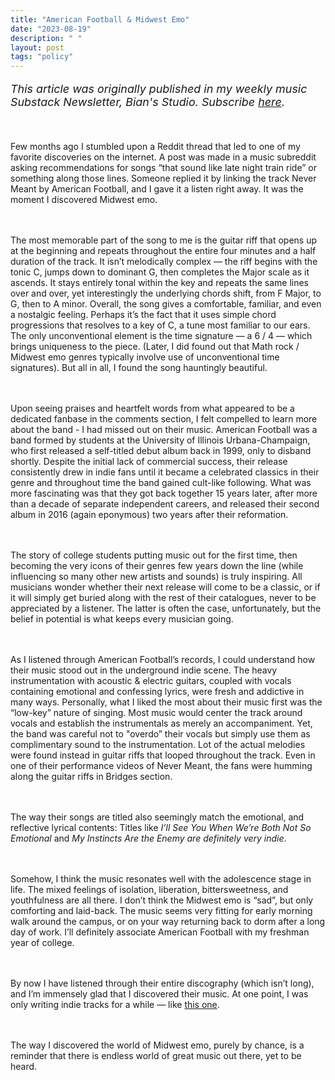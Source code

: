 ```yaml
---
title: "American Football & Midwest Emo"
date: "2023-08-19"
description: " "
layout: post
tags: "policy"
---
```


<p style="font-size: 1.12rem;">
<i>This article was originally published in my weekly music Substack Newsletter, Bian's Studio. Subscribe <a href="https://bianlee.substack.com/" target="_blank">here</a>.</i>

<br><br/>Few months ago I stumbled upon a Reddit thread that led to one of my favorite discoveries on the internet. A post was made in a music subreddit asking recommendations for songs “that sound like late night train ride” or something along those lines. Someone replied it by linking the track Never Meant by American Football, and I gave it a listen right away. It was the moment I discovered Midwest emo.

<br><br/>The most memorable part of the song to me is the guitar riff that opens up at the beginning and repeats throughout the entire four minutes and a half duration of the track. It isn’t melodically complex — the riff begins with the tonic C, jumps down to dominant G, then completes the Major scale as it ascends. It stays entirely tonal within the key and repeats the same lines over and over, yet interestingly the underlying chords shift, from F Major, to G, then to A minor. Overall, the song gives a comfortable, familiar, and even a nostalgic feeling. Perhaps it’s the fact that it uses simple chord progressions that resolves to a key of C, a tune most familiar to our ears. The only unconventional element is the time signature — a 6 / 4 — which brings uniqueness to the piece. (Later, I did found out that Math rock / Midwest emo genres typically involve use of unconventional time signatures). But all in all, I found the song hauntingly beautiful.

<br><br/>Upon seeing praises and heartfelt words from what appeared to be a dedicated fanbase in the comments section, I felt compelled to learn more about the band - I had missed out on their music. American Football was a band formed by students at the University of Illinois Urbana-Champaign, who first released a self-titled debut album back in 1999, only to disband shortly. Despite the initial lack of commercial success, their release consistently drew in indie fans until it became a celebrated classics in their genre and throughout time the band gained cult-like following. What was more fascinating was that they got back together 15 years later, after more than a decade of separate independent careers, and released their second album in 2016 (again eponymous) two years after their reformation.

<br><br/>The story of college students putting music out for the first time, then becoming the very icons of their genres few years down the line (while influencing so many other new artists and sounds) is truly inspiring. All musicians wonder whether their next release will come to be a classic, or if it will simply get buried along with the rest of their catalogues, never to be appreciated by a listener. The latter is often the case, unfortunately, but the belief in potential is what keeps every musician going.

<br><br/>As I listened through American Football’s records, I could understand how their music stood out in the underground indie scene. The heavy instrumentation with acoustic & electric guitars, coupled with vocals containing emotional and confessing lyrics, were fresh and addictive in many ways. Personally, what I liked the most about their music first was the “low-key” nature of singing. Most music would center the track around vocals and establish the instrumentals as merely an accompaniment. Yet, the band was careful not to "overdo” their vocals but simply use them as complimentary sound to the instrumentation. Lot of the actual melodies were found instead in guitar riffs that looped throughout the track. Even in one of their performance videos of Never Meant, the fans were humming along the guitar riffs in Bridges section.

<br><br/>The way their songs are titled also seemingly match the emotional, and reflective lyrical contents: Titles like <i>I’ll See You When We’re Both Not So Emotional</i> and <i>My Instincts Are the Enemy are definitely very indie</i>.

<br><br/>Somehow, I think the music resonates well with the adolescence stage in life. The mixed feelings of isolation, liberation, bittersweetness, and youthfulness are all there. I don’t think the Midwest emo is “sad”, but only comforting and laid-back. The music seems very fitting for early morning walk around the campus, or on your way returning back to dorm after a long day of work. I’ll definitely associate American Football with my freshman year of college.

<br><br/>By now I have listened through their entire discography (which isn’t long), and I’m immensely glad that I discovered their music. At one point, I was only writing indie tracks for a while — like <a href="https://open.spotify.com/track/3WWIdTES579WkoLXsOb4IQ?si=b98d47de698e4fd9" target="_blank">this one</a>.

<br><br/>The way I discovered the world of Midwest emo, purely by chance, is a reminder that there is endless world of great music out there, yet to be heard.
</p>